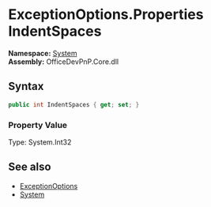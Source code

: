 # ExceptionOptions.Properties IndentSpaces
  

**Namespace:** [System](System.md)  
**Assembly:** OfficeDevPnP.Core.dll  
## Syntax
```C#
public int IndentSpaces { get; set; }
```

### Property Value
Type: System.Int32  

## See also
- [ExceptionOptions](System.ExceptionOptions.md) 
- [System](System.md) 
